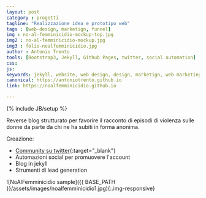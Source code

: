 ```yaml
---
layout: post
category : progetti
tagline: "Realizzazione idea e prototipo web"
tags : [web-design, marketign, funnel]
img : no-al-femminicidio-mockup-top.jpg
img2 : no-al-femminicidio-mockup.jpg
img3 : folio-noalfemminicidio.jpg
author : Antonio Trento
tools: [Bootstrap3, Jekyll, Github Pages, twitter, social automation]
css: 
js: 
keywords: jekyll, website, web design, design, marketign, web marketing, funnel
canonical: https://antoniotrento.github.io
link: https://noalfemminicidio.github.io

---
```

{% include JB/setup %}
<!--more-->
Reverse blog strutturato per favorire il racconto di episodi di violenza sulle donne da parte da chi ne ha subiti in forma anonima.

Creazione:

* [Community su twitter](https://twitter.com/no__violece){:target="_blank"}
* Automazioni social per promuovere l'account
* Blog in jekyll
* Strumenti di lead generation

![NoAlFemminicidio sample]({{ BASE_PATH }}/assets/images/noalfemminicidio1.jpg){:.img-responsive}
